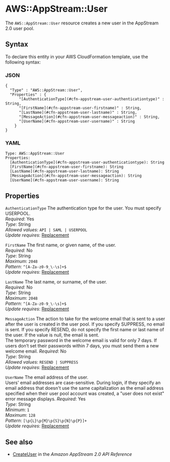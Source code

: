 # AWS::AppStream::User<a name="aws-resource-appstream-user"></a>

The `AWS::AppStream::User` resource creates a new user in the AppStream 2\.0 user pool\.

## Syntax<a name="aws-resource-appstream-user-syntax"></a>

To declare this entity in your AWS CloudFormation template, use the following syntax:

### JSON<a name="aws-resource-appstream-user-syntax.json"></a>

```
{
  "Type" : "AWS::AppStream::User",
  "Properties" : {
      "[AuthenticationType](#cfn-appstream-user-authenticationtype)" : String,
      "[FirstName](#cfn-appstream-user-firstname)" : String,
      "[LastName](#cfn-appstream-user-lastname)" : String,
      "[MessageAction](#cfn-appstream-user-messageaction)" : String,
      "[UserName](#cfn-appstream-user-username)" : String
    }
}
```

### YAML<a name="aws-resource-appstream-user-syntax.yaml"></a>

```
Type: AWS::AppStream::User
Properties: 
  [AuthenticationType](#cfn-appstream-user-authenticationtype): String
  [FirstName](#cfn-appstream-user-firstname): String
  [LastName](#cfn-appstream-user-lastname): String
  [MessageAction](#cfn-appstream-user-messageaction): String
  [UserName](#cfn-appstream-user-username): String
```

## Properties<a name="aws-resource-appstream-user-properties"></a>

`AuthenticationType`  <a name="cfn-appstream-user-authenticationtype"></a>
The authentication type for the user\. You must specify USERPOOL\.   
*Required*: Yes  
*Type*: String  
*Allowed values*: `API | SAML | USERPOOL`  
*Update requires*: [Replacement](https://docs.aws.amazon.com/AWSCloudFormation/latest/UserGuide/using-cfn-updating-stacks-update-behaviors.html#update-replacement)

`FirstName`  <a name="cfn-appstream-user-firstname"></a>
The first name, or given name, of the user\.  
*Required*: No  
*Type*: String  
*Maximum*: `2048`  
*Pattern*: `^[A-Za-z0-9_\-\s]+$`  
*Update requires*: [Replacement](https://docs.aws.amazon.com/AWSCloudFormation/latest/UserGuide/using-cfn-updating-stacks-update-behaviors.html#update-replacement)

`LastName`  <a name="cfn-appstream-user-lastname"></a>
The last name, or surname, of the user\.  
*Required*: No  
*Type*: String  
*Maximum*: `2048`  
*Pattern*: `^[A-Za-z0-9_\-\s]+$`  
*Update requires*: [Replacement](https://docs.aws.amazon.com/AWSCloudFormation/latest/UserGuide/using-cfn-updating-stacks-update-behaviors.html#update-replacement)

`MessageAction`  <a name="cfn-appstream-user-messageaction"></a>
The action to take for the welcome email that is sent to a user after the user is created in the user pool\. If you specify SUPPRESS, no email is sent\. If you specify RESEND, do not specify the first name or last name of the user\. If the value is null, the email is sent\.   
The temporary password in the welcome email is valid for only 7 days\. If users don’t set their passwords within 7 days, you must send them a new welcome email\.
*Required*: No  
*Type*: String  
*Allowed values*: `RESEND | SUPPRESS`  
*Update requires*: [Replacement](https://docs.aws.amazon.com/AWSCloudFormation/latest/UserGuide/using-cfn-updating-stacks-update-behaviors.html#update-replacement)

`UserName`  <a name="cfn-appstream-user-username"></a>
The email address of the user\.  
Users' email addresses are case\-sensitive\. During login, if they specify an email address that doesn't use the same capitalization as the email address specified when their user pool account was created, a "user does not exist" error message displays\. 
*Required*: Yes  
*Type*: String  
*Minimum*: `1`  
*Maximum*: `128`  
*Pattern*: `[\p{L}\p{M}\p{S}\p{N}\p{P}]+`  
*Update requires*: [Replacement](https://docs.aws.amazon.com/AWSCloudFormation/latest/UserGuide/using-cfn-updating-stacks-update-behaviors.html#update-replacement)

## See also<a name="aws-resource-appstream-user--seealso"></a>
+  [CreateUser](https://docs.aws.amazon.com/appstream2/latest/APIReference/API_CreateUser.html) in the *Amazon AppStream 2\.0 API Reference* 